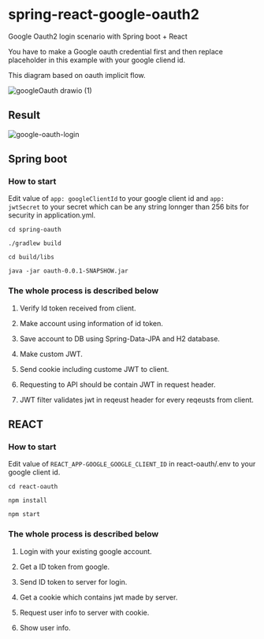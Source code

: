 # spring-react-google-oauth2

Google Oauth2 login scenario with Spring boot + React

You have to make a Google oauth credential first and then replace placeholder in this example with your google cliend id.

This diagram based on oauth implicit flow.

![googleOauth drawio (1)](https://user-images.githubusercontent.com/55564829/170871906-d3beb965-bd0b-49cc-a1ad-4ce1e0a1ef29.png)



## Result

![google-oauth-login](https://user-images.githubusercontent.com/55564829/172130755-ab1dc492-0686-407a-8d64-ba9816f941a4.gif)


## Spring boot

### How to start

Edit value of `app: googleClientId` to your google client id and `app: jwtSecret` to your secret which can be any string lonnger than 256 bits for security in application.yml.


```shell
cd spring-oauth

./gradlew build

cd build/libs

java -jar oauth-0.0.1-SNAPSHOW.jar
```

### The whole process is described below

1. Verify Id token received from client.

2. Make account using information of id token.

3. Save account to DB using Spring-Data-JPA and H2 database.

4. Make custom JWT.

5. Send cookie including custome JWT to client.

6. Requesting to API should be contain JWT in request header.

7. JWT filter validates jwt in reqeust header for every reqeusts from client.

## REACT

### How to start

Edit value of `REACT_APP-GOOGLE_GOOGLE_CLIENT_ID` in react-oauth/.env to your google client id.

```shell
cd react-oauth

npm install

npm start
```

### The whole process is described below

1. Login with your existing google account.

2. Get a ID token from google.

3. Send ID token to server for login.

4. Get a cookie which contains jwt made by server.

5. Request user info to server with cookie.

6. Show user info.


